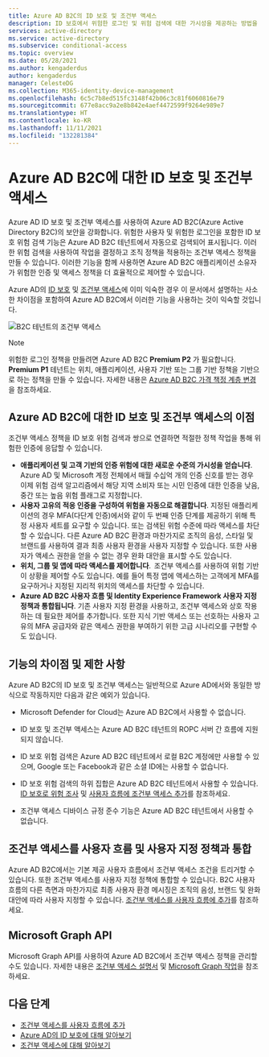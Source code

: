 ```yaml
---
title: Azure AD B2C의 ID 보호 및 조건부 액세스
description: ID 보호에서 위험한 로그인 및 위험 검색에 대한 가시성을 제공하는 방법을 알아봅니다. 조건부 액세스를 통해 Azure AD B2C 테넌트에서 위험 이벤트를 기반으로 하는 조직 정책을 적용하는 방법을 알아봅니다.
services: active-directory
ms.service: active-directory
ms.subservice: conditional-access
ms.topic: overview
ms.date: 05/28/2021
ms.author: kengaderdus
author: kengaderdus
manager: CelesteDG
ms.collection: M365-identity-device-management
ms.openlocfilehash: 6c5c7b8ed515fc3148f42b06c3c81f6060816e79
ms.sourcegitcommit: 677e8acc9a2e8b842e4aef4472599f9264e989e7
ms.translationtype: HT
ms.contentlocale: ko-KR
ms.lasthandoff: 11/11/2021
ms.locfileid: "132281384"
---
```

# <a name="identity-protection-and-conditional-access-for-azure-ad-b2c"></a>Azure AD B2C에 대한 ID 보호 및 조건부 액세스

Azure AD ID 보호 및 조건부 액세스를 사용하여 Azure AD B2C(Azure Active Directory B2C)의 보안을 강화합니다. 위험한 사용자 및 위험한 로그인을 포함한 ID 보호 위험 검색 기능은 Azure AD B2C 테넌트에서 자동으로 검색되어 표시됩니다. 이러한 위험 검색을 사용하여 작업을 결정하고 조직 정책을 적용하는 조건부 액세스 정책을 만들 수 있습니다. 이러한 기능을 함께 사용하면 Azure AD B2C 애플리케이션 소유자가 위험한 인증 및 액세스 정책을 더 효율적으로 제어할 수 있습니다.
  
Azure AD의 [ID 보호](../active-directory/identity-protection/overview-identity-protection.md) 및 [조건부 액세스](../active-directory/conditional-access/overview.md)에 이미 익숙한 경우 이 문서에서 설명하는 사소한 차이점을 포함하여 Azure AD B2C에서 이러한 기능을 사용하는 것이 익숙할 것입니다.

![B2C 테넌트의 조건부 액세스](media/conditional-access-identity-protection-overview/conditional-access-b2c.png)

> [!NOTE]
> 위험한 로그인 정책을 만들려면 Azure AD B2C **Premium P2** 가 필요합니다. **Premium P1** 테넌트는 위치, 애플리케이션, 사용자 기반 또는 그룹 기반 정책을 기반으로 하는 정책을 만들 수 있습니다. 자세한 내용은 [Azure AD B2C 가격 책정 계층 변경](billing.md#change-your-azure-ad-pricing-tier)을 참조하세요.

## <a name="benefits-of-identity-protection-and-conditional-access-for-azure-ad-b2c"></a>Azure AD B2C에 대한 ID 보호 및 조건부 액세스의 이점

조건부 액세스 정책을 ID 보호 위험 검색과 쌍으로 연결하면 적절한 정책 작업을 통해 위험한 인증에 응답할 수 있습니다.

- **애플리케이션 및 고객 기반의 인증 위험에 대한 새로운 수준의 가시성을 얻습니다**. Azure AD 및 Microsoft 계정 전체에서 매월 수십억 개의 인증 신호를 받는 경우 이제 위험 검색 알고리즘에서 해당 지역 소비자 또는 시민 인증에 대한 인증을 낮음, 중간 또는 높음 위험 플래그로 지정합니다.
- **사용자 고유의 적응 인증을 구성하여 위험을 자동으로 해결합니다**. 지정된 애플리케이션의 경우 MFA(다단계 인증)에서와 같이 두 번째 인증 단계를 제공하기 위해 특정 사용자 세트를 요구할 수 있습니다. 또는 검색된 위험 수준에 따라 액세스를 차단할 수 있습니다. 다른 Azure AD B2C 환경과 마찬가지로 조직의 음성, 스타일 및 브랜드를 사용하여 결과 최종 사용자 환경을 사용자 지정할 수 있습니다. 또한 사용자가 액세스 권한을 얻을 수 없는 경우 완화 대안을 표시할 수도 있습니다.
- **위치, 그룹 및 앱에 따라 액세스를 제어합니다**.  조건부 액세스를 사용하여 위험 기반이 상황을 제어할 수도 있습니다. 예를 들어 특정 앱에 액세스하는 고객에게 MFA를 요구하거나 지정된 지리적 위치의 액세스를 차단할 수 있습니다.
- **Azure AD B2C 사용자 흐름 및 Identity Experience Framework 사용자 지정 정책과 통합됩니다**. 기존 사용자 지정 환경을 사용하고, 조건부 액세스와 상호 작용하는 데 필요한 제어를 추가합니다. 또한 지식 기반 액세스 또는 선호하는 사용자 고유의 MFA 공급자와 같은 액세스 권한을 부여하기 위한 고급 시나리오를 구현할 수도 있습니다.

## <a name="feature-differences-and-limitations"></a>기능의 차이점 및 제한 사항

Azure AD B2C의 ID 보호 및 조건부 액세스는 일반적으로 Azure AD에서와 동일한 방식으로 작동하지만 다음과 같은 예외가 있습니다.

- Microsoft Defender for Cloud는 Azure AD B2C에서 사용할 수 없습니다.

- ID 보호 및 조건부 액세스는 Azure AD B2C 테넌트의 ROPC 서버 간 흐름에 지원되지 않습니다.

- ID 보호 위험 검색은 Azure AD B2C 테넌트에서 로컬 B2C 계정에만 사용할 수 있으며, Google 또는 Facebook과 같은 소셜 ID에는 사용할 수 없습니다.

- ID 보호 위험 검색의 하위 집합은 Azure AD B2C 테넌트에서 사용할 수 있습니다. [ID 보호로 위험 조사](identity-protection-investigate-risk.md) 및 [사용자 흐름에 조건부 액세스 추가](conditional-access-user-flow.md)를 참조하세요.

- 조건부 액세스 디바이스 규정 준수 기능은 Azure AD B2C 테넌트에서 사용할 수 없습니다.

## <a name="integrate-conditional-access-with-user-flows-and-custom-policies"></a>조건부 액세스를 사용자 흐름 및 사용자 지정 정책과 통합

Azure AD B2C에서는 기본 제공 사용자 흐름에서 조건부 액세스 조건을 트리거할 수 있습니다. 또한 조건부 액세스를 사용자 지정 정책에 통합할 수 있습니다. B2C 사용자 흐름의 다른 측면과 마찬가지로 최종 사용자 환경 메시징은 조직의 음성, 브랜드 및 완화 대안에 따라 사용자 지정할 수 있습니다. [조건부 액세스를 사용자 흐름에 추가](conditional-access-user-flow.md)를 참조하세요.

## <a name="microsoft-graph-api"></a>Microsoft Graph API

Microsoft Graph API를 사용하여 Azure AD B2C에서 조건부 액세스 정책을 관리할 수도 있습니다. 자세한 내용은 [조건부 액세스 설명서](../active-directory/conditional-access/overview.md) 및 [Microsoft Graph 작업](microsoft-graph-operations.md#conditional-access)을 참조하세요.

## <a name="next-steps"></a>다음 단계

- [조건부 액세스를 사용자 흐름에 추가](conditional-access-user-flow.md)
- [Azure AD의 ID 보호에 대해 알아보기](../active-directory/identity-protection/overview-identity-protection.md)
- [조건부 액세스에 대해 알아보기](../active-directory/conditional-access/overview.md)
